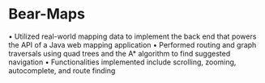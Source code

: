 # Bear-Maps
•	Utilized real-world mapping data to implement the back end that powers the API of a Java web mapping application
•	Performed routing and graph traversals using quad trees and the A* algorithm to find suggested navigation
•	Functionalities implemented include scrolling, zooming, autocomplete, and route finding
